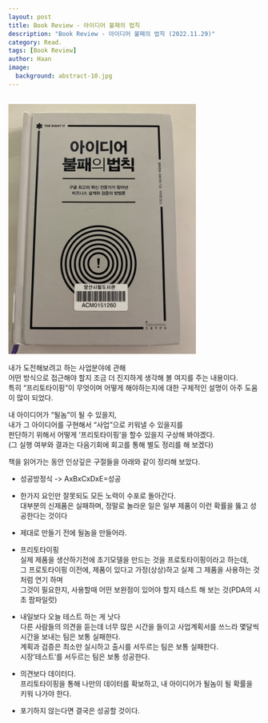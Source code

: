 ```yaml
---
layout: post
title: Book Review - 아이디어 불패의 법칙
description: "Book Review - 아이디어 불패의 법칙 (2022.11.29)" 
category: Read.
tags: [Book Review]
author: Haan
image:
  background: abstract-10.jpg
---
```

<br/>

<img src="/assets/img/2022/BR_221129.jpg" height="500">

내가 도전해보려고 하는 사업분야에 관해    
어떤 방식으로 접근해야 할지 조금 더 진지하게 생각해 볼 여지를 주는 내용이다.    
특히 “프리토타이핑”이 무엇이며 어떻게 해야하는지에 대한 구체적인 설명이 아주 도움이 많이 되었다.    

내 아이디어가 “될놈”이 될 수 있을지,  
내가 그 아이디어를 구현해서 “사업”으로 키워낼 수 있을지를   
판단하기 위해서 어떻게 ‘프리토타이핑’을 할수 있을지 구상해 봐야겠다.    
(그 실행 여부와 결과는 다음기회에 회고를 통해 별도 정리를 해 보겠다)    

책을 읽어가는 동안 인상깊은 구절들을 아래와 같이 정리해 보았다.    

- 성공방정식 -> AxBxCxDxE=성공     

- 한가지 요인만 잘못되도 모든 노력이 수포로 돌아간다.   
  대부분의 신제품은 실패하며, 정말로 놀라운 일은 일부 제품이 이런 확률을 뚫고 성공한다는 것이다

- 제대로 만들기 전에 될놈을 만들어라.   

- 프리토타이핑    
  실제 제품을 생산하기전에 초기모델을 만드는 것을 프로토타이핑이라고 하는데,    
  그 프로토타이핑 이전에, 제품이 있다고 가정(상상)하고 실제 그 제품을 사용하는 것 처럼 연기 하며    
  그것이 필요한지, 사용할때 어떤 보완점이 있어야 할지 테스트 해 보는 것(PDA의 시초 팜파일럿)

- 내일보다 오늘 테스트 하는 게 낫다   
  다른 사람들의 의견을 듣는데 너무 많은 시간을 들이고 사업계획서를 쓰느라 몇달씩 시간을 보내는 팀은 보통 실패한다.    
  계획과 검증은 최소만 실시하고 출시를 서두르는 팀은 보통 실패한다.     
  시장’테스트‘를 서두르는 팀은 보통 성공한다. 

- 의견보다 데이터다.    
  프리토타이핑을 통해 나만의 데이터를 확보하고, 내 아이디어가 될놈이 될 확률을 키워 나가야 한다. 

- 포기하지 않는다면 결국은 성공할 것이다. 